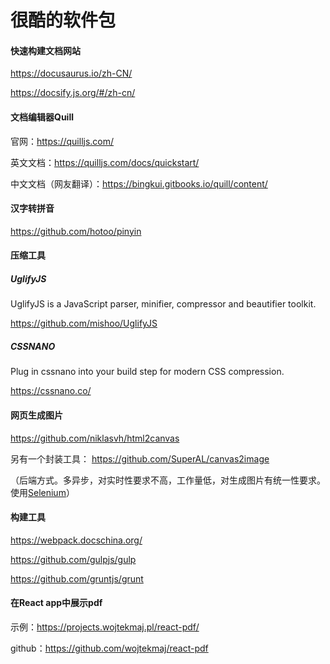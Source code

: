 # 很酷的软件包

#### **快速构建**文档网站

https://docusaurus.io/zh-CN/

https://docsify.js.org/#/zh-cn/

#### 文档编辑器Quill

官网：https://quilljs.com/

英文文档：https://quilljs.com/docs/quickstart/

中文文档（网友翻译）：https://bingkui.gitbooks.io/quill/content/

#### 汉字转拼音

https://github.com/hotoo/pinyin

#### 压缩工具

##### UglifyJS 

UglifyJS is a JavaScript parser, minifier, compressor and beautifier toolkit.

https://github.com/mishoo/UglifyJS

##### CSSNANO

Plug in cssnano into your build step for modern CSS compression.

https://cssnano.co/

#### 网页生成图片

https://github.com/niklasvh/html2canvas

另有一个封装工具： https://github.com/SuperAL/canvas2image

（后端方式。多异步，对实时性要求不高，工作量低，对生成图片有统一性要求。使用[Selenium](https://selenium-python.readthedocs.io/index.html)）

#### 构建工具

https://webpack.docschina.org/

https://github.com/gulpjs/gulp

https://github.com/gruntjs/grunt

#### 在React app中展示pdf

示例：https://projects.wojtekmaj.pl/react-pdf/

github：https://github.com/wojtekmaj/react-pdf